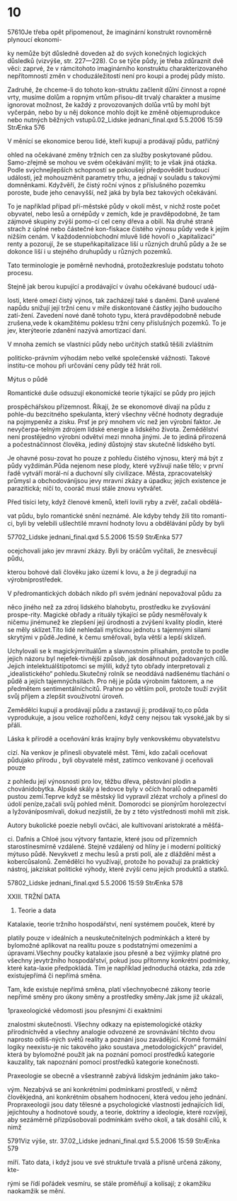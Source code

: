 # 10

57610Je třeba opět připomenout, že imaginární konstrukt rovnoměrně plynoucí ekonomi-

ky nemůže být důsledně doveden až do svých konečných logických důsledků (vizvýše, str. 227—228). Co se týče půdy, je třeba zdůraznit dvě věci: zaprvé, že v rámcitohoto imaginárního konstruktu charakterizovaného nepřítomností změn v choduzáležitostí není pro koupi a prodej půdy místo.

Zadruhé, že chceme-li do tohoto kon-struktu začlenit důlní činnost a ropné vrty, musíme dolům a ropným vrtům přisou-dit trvalý charakter a musíme ignorovat možnost, že každý z provozovaných dolůa vrtů by mohl být vyčerpán, nebo by u něj dokonce mohlo dojít ke změně objemuprodukce nebo nutných běžných vstupů.02_Lidske jednani_final.qxd 5.5.2006 15:59 StrÆnka 576

V měnící se ekonomice berou lidé, kteří kupují a prodávají půdu, patřičný

ohled na očekávané změny tržních cen za služby poskytované půdou. Samo-zřejmě se mohou ve svém očekávání mýlit; to je však jiná otázka. Podle svýchnejlepších schopností se pokoušejí předpovědět budoucí události, jež mohouzměnit parametry trhu, a jednají v souladu s takovými domněnkami. Kdyžvěří, že čistý roční výnos z příslušného pozemku poroste, bude jeho cenavyšší, než jaká by byla bez takových očekávání.

To je například případ pří-městské půdy v okolí měst, v nichž roste počet obyvatel, nebo lesů a ornépůdy v zemích, kde je pravděpodobné, že tam zájmové skupiny zvýší pomo-cí cel ceny dřeva a obilí. Na druhé straně strach z úplné nebo částečné kon-fiskace čistého výnosu půdy vede k jejím nižším cenám. V každodenníobchodní mluvě lidé hovoří o „kapitalizaci“ renty a pozorují, že se stupeňkapitalizace liší u různých druhů půdy a že se dokonce liší i u stejného druhupůdy u různých pozemků.

Tato terminologie je poměrně nevhodná, protožezkresluje podstatu tohoto procesu.

Stejně jak berou kupující a prodávající v úvahu očekávané budoucí udá-

losti, které omezí čistý výnos, tak zacházejí také s daněmi. Daně uvalené napůdu snižují její tržní cenu v míře diskontované částky jejího budoucího zatí-žení. Zavedení nové daně tohoto typu, která pravděpodobně nebude zrušena,vede k okamžitému poklesu tržní ceny příslušných pozemků. To je jev, kterýteorie zdanění nazývá amortizací daní.

V mnoha zemích se vlastníci půdy nebo určitých statků těšili zvláštním

politicko-právním výhodám nebo velké společenské vážnosti. Takové institu-ce mohou při určování ceny půdy též hrát roli.

Mýtus o půdě

Romantické duše odsuzují ekonomické teorie týkající se půdy pro jejich

prospěchářskou přízemnost. Říkají, že se ekonomové dívají na půdu z pohle-du bezcitného spekulanta, který všechny věčné hodnoty degraduje na pojmypeněz a zisku. Prsť je prý mnohem víc než jen výrobní faktor. Je nevyčerpa-telným zdrojem lidské energie a lidského života. Zemědělství není prostějedno výrobní odvětví mezi mnoha jinými. Je to jediná přirozená a počestnáčinnost člověka, jediný důstojný stav skutečně lidského bytí.

Je ohavné posu-zovat ho pouze z pohledu čistého výnosu, který má být z půdy vyždímán.Půda nejenom nese plody, které vyživují naše tělo; v první řadě vytváří morál-ní a duchovní síly civilizace. Města, zpracovatelský průmysl a obchodováníjsou jevy mravní zkázy a úpadku; jejich existence je parazitická; ničí to, cooráč musí stále znovu vytvářet.

Před tisíci lety, když členové kmenů, kteří lovili ryby a zvěř, začali obdělá-

vat půdu, bylo romantické snění neznámé. Ale kdyby tehdy žili tito romanti-ci, byli by velebili ušlechtilé mravní hodnoty lovu a obdělávání půdy by byli

57702_Lidske jednani_final.qxd 5.5.2006 15:59 StrÆnka 577

ocejchovali jako jev mravní zkázy. Byli by oráčům vyčítali, že znesvěcují půdu,

kterou bohové dali člověku jako území k lovu, a že ji degradují na výrobníprostředek.

V předromantických dobách nikdo při svém jednání nepovažoval půdu za

něco jiného než za zdroj lidského blahobytu, prostředku ke zvyšování prospe-rity. Magické obřady a rituály týkající se půdy nesměřovaly k ničemu jinémunež ke zlepšení její úrodnosti a zvýšení kvality plodin, které se měly sklízet.Tito lidé nehledali mytickou jednotu s tajemnými silami skrytými v půdě.Jediné, k čemu směřovali, byla větší a lepší sklizeň.

Uchylovali se k magickýmrituálům a slavnostním přísahám, protože to podle jejich názoru byl nejefek-tivnější způsob, jak dosáhnout požadovaných cílů. Jejich intelektuálštípotomci se mýlili, když tyto obřady interpretovali z „idealistického“ pohledu.Skutečný rolník se neoddává nadšenému tlachání o půdě a jejích tajemnýchsilách. Pro něj je půda výrobním faktorem, a ne předmětem sentimentálníchcitů. Prahne po větším poli, protože touží zvýšit svůj příjem a zlepšit svouživotní úroveň.

Zemědělci kupují a prodávají půdu a zastavují ji; prodávají to,co půda vyprodukuje, a jsou velice rozhořčeni, když ceny nejsou tak vysoké,jak by si přáli.

Láska k přírodě a oceňování krás krajiny byly venkovskému obyvatelstvu

cizí. Na venkov je přinesli obyvatelé měst. Těmi, kdo začali oceňovat půdujako přírodu , byli obyvatelé měst, zatímco venkované ji oceňovali pouze

z pohledu její výnosnosti pro lov, těžbu dřeva, pěstování plodin a chovánídobytka. Alpské skály a ledovce byly v očích horalů odnepaměti pustou zemí.Teprve když se městský lid vypravil zlézat vrcholy a přinesl do údolí peníze,začali svůj pohled měnit. Domorodci se pionýrům horolezectví a lyžováníposmívali, dokud nezjistili, že by z této výstřednosti mohli mít zisk.

Autory bukolické poezie nebyli ovčáci, ale kultivovaní aristokraté a měšťá-

ci. Dafnis a Chloé jsou výtvory fantazie, které jsou od přízemních starostínesmírně vzdálené. Stejně vzdálený od hlíny je i moderní politický mýtuso půdě. Nevykvetl z mechu lesů a prsti polí, ale z dláždění měst a kobercůsalonů. Zemědělci ho využívají, protože ho považují za praktický nástroj, jakzískat politické výhody, které zvýší cenu jejich produktů a statků.

57802_Lidske jednani_final.qxd 5.5.2006 15:59 StrÆnka 578

XXIII. TRŽNÍ DATA

1. Teorie a data

Katalaxie, teorie tržního hospodářství, není systémem pouček, které by

platily pouze v ideálních a neuskutečnitelných podmínkách a které by bylomožné aplikovat na realitu pouze s podstatnými omezeními a úpravami.Všechny poučky katalaxie jsou přesně a bez výjimky platné pro všechny jevytržního hospodářství, pokud jsou přítomny konkrétní podmínky, které kata-laxie předpokládá. Tím je například jednoduchá otázka, zda zde existujepřímá či nepřímá směna.

Tam, kde existuje nepřímá směna, platí všechnyobecné zákony teorie nepřímé směny pro úkony směny a prostředky směny.Jak jsme již ukázali,

1praxeologické vědomosti jsou přesnými či exaktními

znalostmi skutečnosti. Všechny odkazy na epistemologické otázky přírodníchvěd a všechny analogie odvozené ze srovnávání těchto dvou naprosto odliš-ných světů reality a poznání jsou zavádějící. Kromě formální logiky neexistu-je nic takového jako soustava „metodologických“ pravidel, která by bylomožné použít jak na poznání pomocí prostředků kategorie kauzality, tak napoznání pomocí prostředků kategorie konečnosti.

Praxeologie se obecně a všestranně zabývá lidským jednáním jako tako-

vým. Nezabývá se ani konkrétními podmínkami prostředí, v němž člověkjedná, ani konkrétním obsahem hodnocení, která vedou jeho jednání. Propraxeologii jsou daty tělesné a psychologické vlastnosti jednajících lidí, jejichtouhy a hodnotové soudy, a teorie, doktríny a ideologie, které rozvíjejí, aby sezáměrně přizpůsobovali podmínkám svého okolí, a tak dosáhli cílů, k nimž

5791Viz výše, str. 37.02_Lidske jednani_final.qxd 5.5.2006 15:59 StrÆnka 579

míří. Tato data, i když jsou ve své struktuře trvalá a přísně určená zákony, kte-

rými se řídí pořádek vesmíru, se stále proměňují a kolísají; z okamžiku naokamžik se mění.


